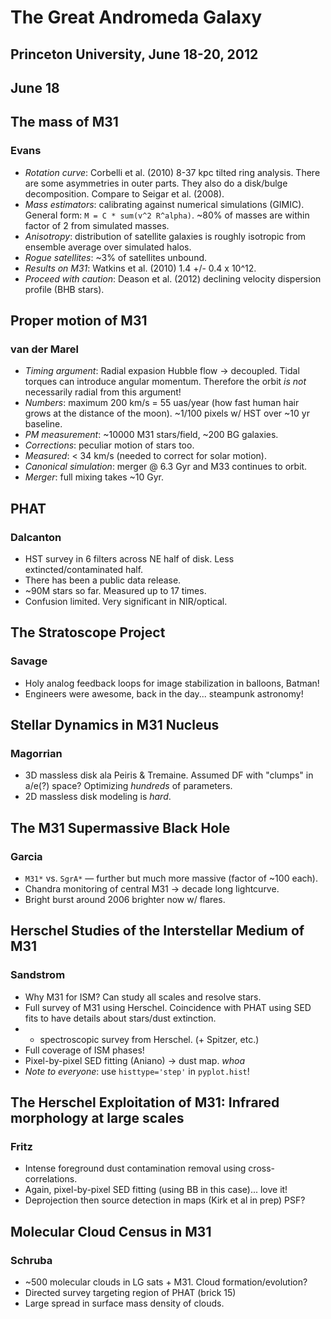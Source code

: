 # The Great Andromeda Galaxy
## Princeton University, June 18-20, 2012

## June 18

## The mass of M31
### Evans

* _Rotation curve_: Corbelli et al. (2010) 8-37 kpc tilted ring analysis.
  There are some asymmetries in outer parts. They also do a disk/bulge
  decomposition. Compare to Seigar et al. (2008).
* _Mass estimators_: calibrating against numerical simulations (GIMIC).
  General form: `M = C * sum(v^2 R^alpha)`. ~80% of masses are within factor
  of 2 from simulated masses.
* _Anisotropy_: distribution of satellite galaxies is roughly isotropic
  from ensemble average over simulated halos.
* _Rogue satellites_: ~3% of satellites unbound.
* _Results on M31_: Watkins et al. (2010) 1.4 +/- 0.4 x 10^12.
* _Proceed with caution_: Deason et al. (2012) declining velocity dispersion
  profile (BHB stars).

## Proper motion of M31
### van der Marel

* _Timing argument_: Radial expasion Hubble flow -> decoupled. Tidal torques
  can introduce angular momentum. Therefore the orbit _is not_ necessarily
  radial from this argument!
* _Numbers_: maximum 200 km/s = 55 uas/year (how fast human hair grows at the
  distance of the moon). ~1/100 pixels w/ HST over ~10 yr baseline.
* _PM measurement_: ~10000 M31 stars/field, ~200 BG galaxies.
* _Corrections_: peculiar motion of stars too.
* _Measured_: < 34 km/s (needed to correct for solar motion).
* _Canonical simulation_: merger @ 6.3 Gyr and M33 continues to orbit.
* _Merger_: full mixing takes ~10 Gyr.

## PHAT
### Dalcanton

* HST survey in 6 filters across NE half of disk. Less extincted/contaminated
  half.
* There has been a public data release.
* ~90M stars so far. Measured up to 17 times.
* Confusion limited. Very significant in NIR/optical.

## The Stratoscope Project
### Savage

* Holy analog feedback loops for image stabilization in balloons, Batman!
* Engineers were awesome, back in the day... steampunk astronomy!

## Stellar Dynamics in M31 Nucleus
### Magorrian

* 3D massless disk ala Peiris & Tremaine. Assumed DF with "clumps" in a/e(?)
  space? Optimizing _hundreds_ of parameters.
* 2D massless disk modeling is _hard_.

## The M31 Supermassive Black Hole
### Garcia

* `M31*` vs. `SgrA*` — further but much more massive (factor of ~100 each).
* Chandra monitoring of central M31 -> decade long lightcurve.
* Bright burst around 2006 brighter now w/ flares.

## Herschel Studies of the Interstellar Medium of M31
### Sandstrom

* Why M31 for ISM? Can study all scales and resolve stars.
* Full survey of M31 using Herschel. Coincidence with PHAT using SED fits
  to have details about stars/dust extinction.
* + spectroscopic survey from Herschel. (+ Spitzer, etc.)
* Full coverage of ISM phases!
* Pixel-by-pixel SED fitting (Aniano) -> dust map. _whoa_
* _Note to everyone_: use `histtype='step'` in `pyplot.hist`!

## The Herschel Exploitation of M31: Infrared morphology at large scales
### Fritz

* Intense foreground dust contamination removal using cross-correlations.
* Again, pixel-by-pixel SED fitting (using BB in this case)... love it!
* Deprojection then source detection in maps (Kirk et al in prep) PSF?

## Molecular Cloud Census in M31
### Schruba

* ~500 molecular clouds in LG sats + M31. Cloud formation/evolution?
* Directed survey targeting region of PHAT (brick 15)
* Large spread in surface mass density of clouds.
